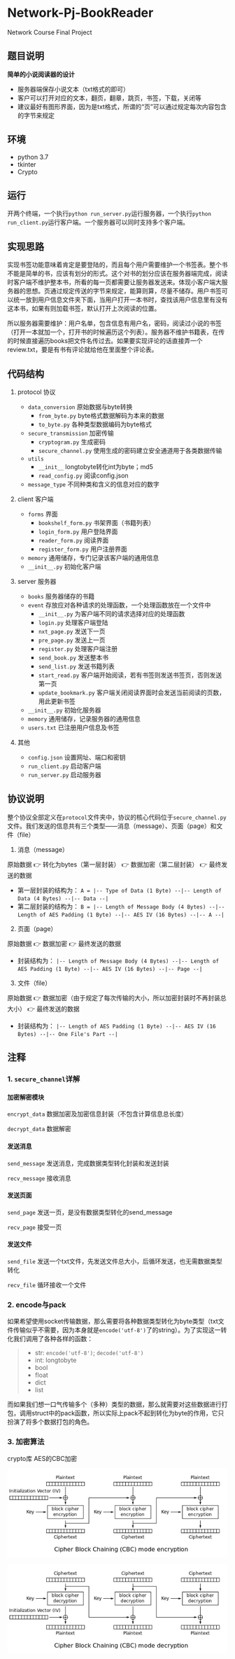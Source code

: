 # Network-Pj-BookReader
Network Course Final Project  

## 题目说明
**简单的小说阅读器的设计**

- 服务器端保存小说文本（txt格式的即可）
- 客户可以打开对应的文本，翻页，翻章，跳页，书签，下载，关闭等
- 建议最好有图形界面，因为是txt格式，所谓的“页”可以通过规定每次内容包含的字节来规定

## 环境
- python 3.7
- tkinter
- Crypto

## 运行
开两个终端，一个执行`python run_server.py`运行服务器，一个执行`python run_client.py`运行客户端。一个服务器可以同时支持多个客户端。

## 实现思路
实现书签功能意味着肯定是要登陆的，而且每个用户需要维护一个书签表。整个书不能是简单的书，应该有划分的形式。这个对书的划分应该在服务器端完成，阅读时客户端不维护整本书，所看的每一页都需要让服务器发送来。体现小客户端大服务器的思想。页通过规定传送的字节来规定，能算则算，尽量不储存。用户书签可以统一放到用户信息文件夹下面，当用户打开一本书时，查找该用户信息里有没有这本书，如果有则加载书签，默认打开上次阅读的位置。

所以服务器需要维护：用户名单，包含信息有用户名，密码，阅读过小说的书签（打开一本就加一个，打开书的时候遍历这个列表）。服务器不维护书籍表，在传的时候直接遍历books把文件名传过去。如果要实现评论的话直接弄一个review.txt，要是有书有评论就给他在里面整个评论表。

## 代码结构
1. protocol 协议
    - `data_conversion` 原始数据与byte转换
        - `from_byte.py` byte格式数据解码为本来的数据
        - `to_byte.py` 各种类型数据编码为byte格式
    - `secure_transmission` 加密传输
        - `cryptogram.py` 生成密码
        - `secure_channel.py` 使用生成的密码建立安全通道用于各类数据传输
    - `utils` 
        - `__init__` longtobyte转化int为byte；md5
        - `read_config.py` 阅读config.json
    - `message_type` 不同种类和含义的信息对应的数字

2. client 客户端
    - `forms` 界面
        - `bookshelf_form.py` 书架界面（书籍列表）
        - `login_form.py` 用户登陆界面
        - `reader_form.py` 阅读界面
        - `register_form.py` 用户注册界面
    - `memory` 通用储存，专门记录该客户端的通用信息
    - `__init__.py` 初始化客户端

3. server 服务器
    - `books` 服务器储存的书籍
    - `event` 存放应对各种请求的处理函数，一个处理函数放在一个文件中
        - `__init__.py` 为客户端不同的请求选择对应的处理函数
        - `login.py` 处理客户端登陆
        - `nxt_page.py` 发送下一页
        - `pre_page.py` 发送上一页
        - `register.py` 处理客户端注册
        - `send_book.py` 发送整本书
        - `send_list.py` 发送书籍列表
        - `start_read.py` 客户端开始阅读，若有书签则发送书签页，否则发送第一页
        - `update_bookmark.py` 客户端关闭阅读界面时会发送当前阅读的页数，用此更新书签
    - `__init__.py` 初始化服务器
    - `memory` 通用储存，记录服务器的通用信息
    - `users.txt` 已注册用户信息及书签
    
4. 其他
    - `config.json` 设置网址、端口和密钥
    - `run_client.py` 启动客户端
    - `run_server.py` 启动服务器


## 协议说明
整个协议全部定义在`protocol`文件夹中，协议的核心代码位于`secure_channel.py`文件。我们发送的信息共有三个类型——消息（message）、页面（page）和文件（file）

1. 消息（message）

原始数据 👉 转化为bytes（第一层封装） 👉 数据加密（第二层封装） 👉 最终发送的数据
- 第一层封装的结构为：
`A = |-- Type of Data (1 Byte) --|-- Length of Data (4 Bytes) --|-- Data --|`
- 第二层封装的结构为：
`B = |-- Length of Message Body (4 Bytes) --|-- Length of AES Padding (1 Byte) --|-- AES IV (16 Bytes) --|-- A --|`

2. 页面（page）

原始数据 👉 数据加密 👉 最终发送的数据
- 封装结构为：
`|-- Length of Message Body (4 Bytes) --|-- Length of AES Padding (1 Byte) --|-- AES IV (16 Bytes) --|-- Page --|`

3. 文件（file）

原始数据 👉 数据加密（由于规定了每次传输的大小，所以加密封装时不再封装总大小） 👉 最终发送的数据
- 封装结构为：
`|-- Length of AES Padding (1 Byte) --|-- AES IV (16 Bytes) --|-- One File's Part --|`

## 注释
### 1. `secure_channel`详解
#### 加密解密模块

`encrypt_data` 数据加密及加密信息封装（不包含计算信息总长度）

`decrypt_data` 数据解密
#### 发送消息

`send_message` 发送消息，完成数据类型转化封装和发送封装

`recv_message` 接收消息
#### 发送页面

`send_page` 发送一页，是没有数据类型转化的send_message

`recv_page` 接受一页
#### 发送文件
`send_file` 发送一个txt文件，先发送文件总大小，后循环发送，也无需数据类型转化

`recv_file` 循环接收一个文件

### 2. encode与pack
如果希望使用socket传输数据，那么需要将各种数据类型转化为byte类型（txt文件传输似乎不需要，因为本身就是`encode('utf-8')`了的string）。为了实现这一转化我们调用了各种各样的函数：
>- str: `encode('utf-8')`; `decode('utf-8')`
>- int: longtobyte
>- bool
>- float
>- dict
>- list

而如果我们想一口气传输多个（多种）类型的数据，那么就需要对这些数据进行打包，调用struct中的pack函数，所以实际上pack不起到转化为byte的作用，它只扮演了将多个数据打包的角色。

### 3. 加密算法
crypto库 AES的CBC加密

![CBC加密](./Picture/CBC_encryption.svg.png)

![CBC解密](./Picture/CBC_decryption.svg.png)

